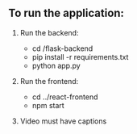 ## To run the application:

1. Run the backend:
    * cd /flask-backend
    * pip install -r requirements.txt
    * python app.py
2. Run the frontend:
    * cd ../react-frontend
    * npm start 
    
3. Video must have captions 
